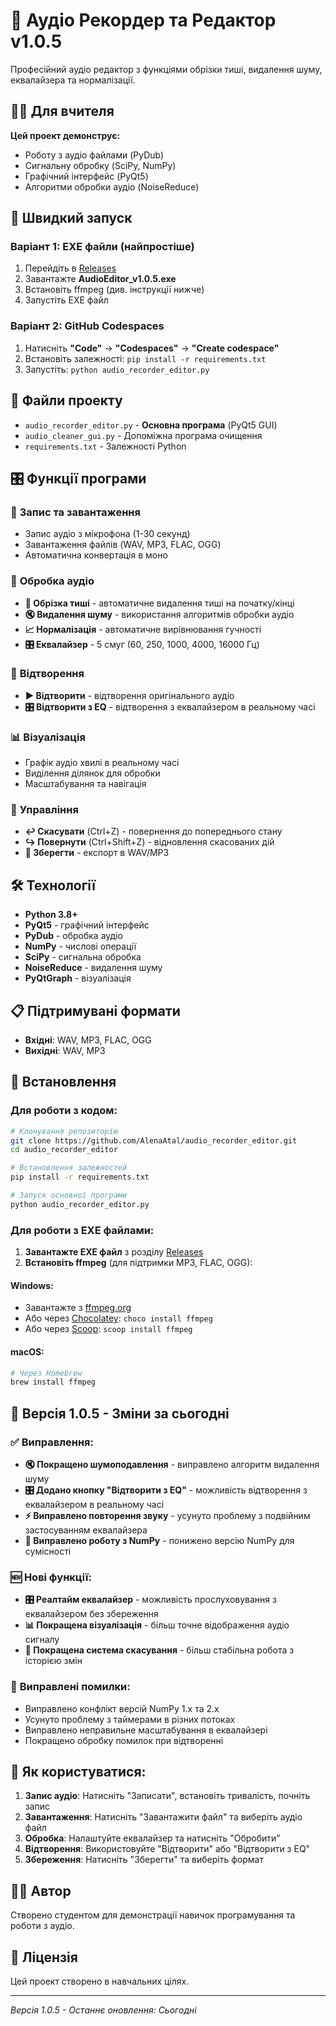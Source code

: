# 🎵 Аудіо Рекордер та Редактор v1.0.5

Професійний аудіо редактор з функціями обрізки тиші, видалення шуму, еквалайзера та нормалізації.

## 👨‍🎓 Для вчителя

**Цей проект демонструє:**
- Роботу з аудіо файлами (PyDub)
- Сигнальну обробку (SciPy, NumPy)
- Графічний інтерфейс (PyQt5)
- Алгоритми обробки аудіо (NoiseReduce)

## 🚀 Швидкий запуск

### Варіант 1: EXE файли (найпростіше)
1. Перейдіть в [Releases](https://github.com/AlenaAtal/audio_recorder_editor/releases)
2. Завантажте **AudioEditor_v1.0.5.exe**
3. Встановіть ffmpeg (див. інструкції нижче)
4. Запустіть EXE файл

### Варіант 2: GitHub Codespaces
1. Натисніть **"Code"** → **"Codespaces"** → **"Create codespace"**
2. Встановіть залежності: `pip install -r requirements.txt`
3. Запустіть: `python audio_recorder_editor.py`

## 📁 Файли проекту

- `audio_recorder_editor.py` - **Основна програма** (PyQt5 GUI)
- `audio_cleaner_gui.py` - Допоміжна програма очищення
- `requirements.txt` - Залежності Python

## 🎛️ Функції програми

### 🎤 **Запис та завантаження**
- Запис аудіо з мікрофона (1-30 секунд)
- Завантаження файлів (WAV, MP3, FLAC, OGG)
- Автоматична конвертація в моно

### 🔧 **Обробка аудіо**
- **🧹 Обрізка тиші** - автоматичне видалення тиші на початку/кінці
- **🔇 Видалення шуму** - використання алгоритмів обробки аудіо
- **📈 Нормалізація** - автоматичне вирівнювання гучності
- **🎛️ Еквалайзер** - 5 смуг (60, 250, 1000, 4000, 16000 Гц)

### 🎵 **Відтворення**
- **▶️ Відтворити** - відтворення оригінального аудіо
- **🎛️ Відтворити з EQ** - відтворення з еквалайзером в реальному часі

### 📊 **Візуалізація**
- Графік аудіо хвилі в реальному часі
- Виділення ділянок для обробки
- Масштабування та навігація

### 🔄 **Управління**
- **↩️ Скасувати** (Ctrl+Z) - повернення до попереднього стану
- **↪️ Повернути** (Ctrl+Shift+Z) - відновлення скасованих дій
- **💾 Зберегти** - експорт в WAV/MP3

## 🛠️ Технології

- **Python 3.8+**
- **PyQt5** - графічний інтерфейс
- **PyDub** - обробка аудіо
- **NumPy** - числові операції
- **SciPy** - сигнальна обробка
- **NoiseReduce** - видалення шуму
- **PyQtGraph** - візуалізація

## 📋 Підтримувані формати

- **Вхідні**: WAV, MP3, FLAC, OGG
- **Вихідні**: WAV, MP3

## 🔧 Встановлення

### **Для роботи з кодом:**
```bash
# Клонування репозиторію
git clone https://github.com/AlenaAtal/audio_recorder_editor.git
cd audio_recorder_editor

# Встановлення залежностей
pip install -r requirements.txt

# Запуск основної програми
python audio_recorder_editor.py
```

### **Для роботи з EXE файлами:**
1. **Завантажте EXE файл** з розділу [Releases](https://github.com/AlenaAtal/audio_recorder_editor/releases)
2. **Встановіть ffmpeg** (для підтримки MP3, FLAC, OGG):

#### **Windows:**
- Завантажте з [ffmpeg.org](https://ffmpeg.org/download.html)
- Або через [Chocolatey](https://chocolatey.org/): `choco install ffmpeg`
- Або через [Scoop](https://scoop.sh/): `scoop install ffmpeg`

#### **macOS:**
```bash
# Через Homebrew
brew install ffmpeg
```

## 📝 Версія 1.0.5 - Зміни за сьогодні

### ✅ **Виправлення:**
- **🔇 Покращено шумоподавлення** - виправлено алгоритм видалення шуму
- **🎛️ Додано кнопку "Відтворити з EQ"** - можливість відтворення з еквалайзером в реальному часі
- **⚡ Виправлено повторення звуку** - усунуто проблему з подвійним застосуванням еквалайзера
- **🔧 Виправлено роботу з NumPy** - понижено версію NumPy для сумісності

### 🆕 **Нові функції:**
- **🎛️ Реалтайм еквалайзер** - можливість прослуховування з еквалайзером без збереження
- **📊 Покращена візуалізація** - більш точне відображення аудіо сигналу
- **🔄 Покращена система скасування** - більш стабільна робота з історією змін

### 🐛 **Виправлені помилки:**
- Виправлено конфлікт версій NumPy 1.x та 2.x
- Усунуто проблему з таймерами в різних потоках
- Виправлено неправильне масштабування в еквалайзері
- Покращено обробку помилок при відтворенні

## 🎯 **Як користуватися:**

1. **Запис аудіо**: Натисніть "Записати", встановіть тривалість, почніть запис
2. **Завантаження**: Натисніть "Завантажити файл" та виберіть аудіо файл
3. **Обробка**: Налаштуйте еквалайзер та натисніть "Обробити"
4. **Відтворення**: Використовуйте "Відтворити" або "Відтворити з EQ"
5. **Збереження**: Натисніть "Зберегти" та виберіть формат

## 👨‍💻 **Автор**
Створено студентом для демонстрації навичок програмування та роботи з аудіо.

## 📄 **Ліцензія**
Цей проект створено в навчальних цілях.

---
*Версія 1.0.5 - Останнє оновлення: Сьогодні*